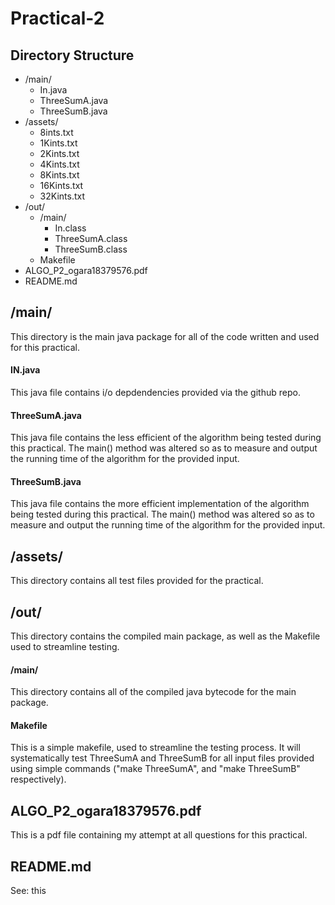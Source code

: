 # Practical-2
## Directory Structure
  * /main/
    * In.java
    * ThreeSumA.java
    * ThreeSumB.java
  * /assets/
    * 8ints.txt
    * 1Kints.txt
    * 2Kints.txt
    * 4Kints.txt
    * 8Kints.txt
    * 16Kints.txt
    * 32Kints.txt
  * /out/
    * /main/
      * In.class
      * ThreeSumA.class
      * ThreeSumB.class
    * Makefile
  * ALGO\_P2\_ogara18379576.pdf
  * README.md

## /main/
This directory is the main java package for all of the code written and used for this practical.
#### IN.java
This java file contains i/o depdendencies provided via the github repo.
#### ThreeSumA.java
This java file contains the less efficient of the algorithm being tested during this practical. The main() method was altered so as to measure and output the running time of the algorithm for the provided input.
#### ThreeSumB.java
This java file contains the more efficient implementation of the algorithm being tested during this practical. The main() method was altered so as to measure and output the running time of the algorithm for the provided input.

## /assets/
This directory contains all test files provided for the practical.

## /out/
This directory contains the compiled main package, as well as the Makefile used to streamline testing.
#### /main/
This directory contains all of the compiled java bytecode for the main package.
#### Makefile
This is a simple makefile, used to streamline the testing process. It will systematically test ThreeSumA and ThreeSumB for all input files provided using simple commands ("make ThreeSumA", and "make ThreeSumB" respectively).

## ALGO_P2_ogara18379576.pdf
This is a pdf file containing my attempt at all questions for this practical.

## README.md
See: this
